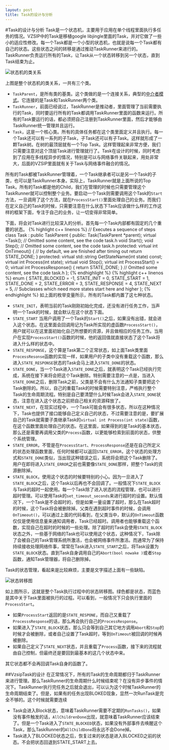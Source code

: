 ```yaml
---
layout: post
title: Task的设计与分析
---
```

#Task的设计与分析
Task是一个状态机，主要用于应用在单个线程里面执行多任务的情况。VZSIP中的Task是移植google libjingle里面的Task，并对它做了一些小的适应性修改。每一个Task都是一个小型的状态机，也就是说每一个Task都有自己的状态。这些状态之间的转移是通过推动TaskRunner来进行的。TaskRunner负责运行所有的Task，让Task从一个状态转移到另一个状态，直到Task结束为止。

![状态机的类关系](figure\\state_machine_class.png)

上图是整个状态机的类关系，一共有三个类。

* `TaskParent`，是所有类的基类。这个类做的是一个连接关系，典型的[中介者模式](http://blog.csdn.net/wuzhekai1985/article/details/6673603 "中介者模式")。它连接的是Task和TaskRunner两个类。
* `TaskRunner`，前面已经说过，TaskRunner是推动者，里面管理了当前需要执行的Task，同时要运行所有的Task都调用TaskRunner里面的函数来运行。所有的Task要运行的话，都必须把自己注册到TaskRunner里面，然后才能够由TaskRunner统一管理并且运行。
* `Task`，这是一个核心类。所有的具体任务都在这个类里面定义并且执行。每一个Task还可以有一系列的子Task，子Task还可以有子Task。这样就形成了一颗Task树。在树的最顶层就有一个Top Task。这样管理起来非常方便，我们只需要注意对这个顶层Task进行管理就行了。Task在设计的时候，同时考虑到了应用在多线程异步的情况，特别是可以与网络事件关联起来，用处非常大，后面的VZSIP里面就有关于Task与网络事件融合的情况。

所有的Task都被TaskRunner管理着，一个Task继承者可以是另一个Task的子类，也可以是TaskRunner本身。实际上，TaskRunner就是上面所说的Top Task。所有的Task都是他的Child，我们在管理的时候也只需要管理这个TaskRunner就可以控制整个业务。要启动一个Task则需要调用这个Task的`Start`方法，一旦调用了这个方法，就在`ProcessStart()`里面处理自己的业务。而我们在定义自己的Task的时候，只需要注意在什么状态下Task应该做什么样的工作这样的框架下面，专注于自己的业务，让一切变得非常简单。

下面，将会对Task进行比较深入的分析。首先每一个Task内部都有固定的几个重要的状态。
{% highlight c++ linenos %}
// Executes a sequence of steps
class Task : public TaskParent {
 public:
  Task(TaskParent *parent);
  virtual ~Task();
  // Omitted some content, see the code task.h
  void Start();
  void Step();
  // Omitted some content, see the code task.h 
protected:
  virtual int OnTimeout() {
    // by default, we are finished after timing out
    return STATE_DONE;
  }
 protected:
  virtual std::string GetStateName(int state) const;
  virtual int Process(int state);
  virtual void Stop();
  virtual int ProcessStart() = 0;
  virtual int ProcessResponse() { return STATE_DONE; }
  // Omitted some content, see the code task.h
};
{% endhighlight %}
{% highlight c++ linenos %}
  enum {
    STATE_BLOCKED = -1,
    STATE_INIT = 0,
    STATE_START = 1,
    STATE_DONE = 2,
    STATE_ERROR = 3,
    STATE_RESPONSE = 4,
    STATE_NEXT = 5,  // Subclasses which need more states start here and higher
  };
{% endhighlight %}
如上面的枚举变量所示，所有的Task都内置了这七种状态。
* `STATE_INIT`，表明当前的Task刚刚初始化完成，还没有进行任务工作，当声明一个Task的时候，就会默认在这个状态下面。
* `STATE_START` 当用户调用了一个Task的`Start()`之后，如果没有出错，就会进入这个状态。在这里面会回调用记为Task所实现的虚函数`ProcessStart()`，用户就可以在这里面初始化自己所想要的资源，并且做相应的任务工作。当用户在实现`ProcessStart()`函数的时候，他的返回值就直接状态了这个Task将进入什么样的状态中。
* `STATE_RESPONSE`，这个算是Task第二个正常状态，如上面Task类里面`ProcessResonse`函数的实现一样，如果用户的子类中没有重载这个函数，那么进入`STATE_RESPONSE`状态的Task会马上进入`STATE_DONE`的状态。
* `STATE_DONE`，当一个Task进入`STATE_DONE`之后，就表明这个Task已经执行完成，系统在接下来将会把这个Task删除。特别需要注意的一点是，当进入`STATE_DONE`之后，删除Task之前，父类是不会有什么方法通知子类要把这个Task删除的。所以，自己的重载Task的时候需要特别注意，严格执行整个Task的生命周期流程。特别是自己要清楚什么时候Task会进入`STATE_DONE`状态，注意在进入这个状态之前把自己相关的资源释放了。
* `STATE_NEXT`，在现实过程中，一个Task可能会有很多状态，所以在这种情况下，Task也提供了接口能够自己定义自己的状态，不过需要注意的是，要扩展自己的Task就需要子类继承Task的`virtual int Process(int state)`函数，在这个函数里面处理自己的状态。在这里面，如果得到的是Task的基本状态，那么还是需要再调用父类的`Process`函数，以更能够检索到前面的状态，供整个系统管理。
* `STATE_ERROR`，不管是在`ProcessStart`、`ProcessResponse`还是在自己所定义的状态处理函数里面，任何时候都可以返回`STATE_ERROR`，这个状态的处理方式和`STATE_DONE`类似，当出现这种错误之后，系统将会把这个Task删除了。用户在即将进入`STATE_ERROR`之前也需要像`STATE_DONE`那样，把整个Task的资源删除掉。
* `STATE_BLOCK`，使用这个状态的时候要特别的小心。因为一旦进入了`STATE_BLOCK`之后，这个Task以后再也不会回调了。一般情况下`STATE_BLOCK`与Task的超时一起使用。每一个Task除了进入状态的流程管理，也可以进行超时管理。可以使用Task的`set_timeout_seconds`来进行超时的设置。默认情况下，一个Task是不会超时的，但是如果一量设置了超时，那么在Task超时的时候，这个Task将会被删除掉。父类在遇到超时事件的时候，会调用`OnTimeout()`，可以通过上面的代码看到，在父类当中，默认的`OnTimeout`函数仅仅是使用信息量来通知调用者，Task已经超时。调用者也能够重载这个函数，实现自己在超时的时候的一些处理。除了超时的Task会使用`STATE_BLOCK`状态之外，一些基于网络的Task也可以使用这个状态，这种情况下，Task除了会被自己的Task管理系统所激活，也会被网络事件所激活。而通常为了保持持续接收处理网络件事，常常在Task进入`STATE_START`之后，将Task设置为`STATE_BLOCK`状态。直到Task自身调用自己的`Abort(bool nowake )`或者`Stop`函数，通知Task管理器，将自己删除掉。

Task的状态管理，看起来是比较麻烦，主要是文字描述上面有一些缺陷。

![状态转移图](figure\\TaskStateProcess.png)

如上图所示，这就是整个Task执行过程中的状态转移图。绿色都是状态，而蓝色是其中关于Task里面被执行的过程。可以看到，一般情况下只会执行里面的`ProcessStart`。
* 如果`ProcessStart`返回的是`STATE_RESPONE`，而自己又重载了`ProcesssResponse`的话，那么再会执行自己的`ProcessResponse`。
* 如果进入了`STATE_BLOCK`状态，那么只会等到自己其它地方调用`Abort`和`Stop`的时候才会被删除，或者自己设置了Task超时，等到`OnTimeout`被回调的时候再被删除。
* 如果自己定义了`STATE_NEXT`状态，并且重载了`Process`函数，接下来的流程就由自己控制，但最终还是要回到最基本的这几个状态中来。

其它状态都不会再回调Task自身的函数了。

##VzsipTask的设计
在正常情况下，所有的Task的生命周期都归于TaskRunner来进行管理。那么TaskRunner的生命周期什么时候结束呢？在没有异步事件的情况下。TaskRunner执行完任务之后就会退出，可以认为这个时候TaskRunner的生命周期结束了。但是，如果有的任务出现BLOKED现象，显然一次RunTask是完全不够的。这个时候就需要连续

- Task会进入Block状态，意味着TaskRunner需要不定期的`RunTasks()`，如果没有事件触发的话，`AllChildrenDone`出现，就意味着TaskRunner应该结束了。但是一个Task进入了`STATE_BLOCKED`状态，如果没有外部事件去唤醒这个Task，那么TaskRunner的`AllChildDone`将永远不会Done掉。
- Task进入了BLOCKED状态之后，恢复过来的状态是进入BLOCKED之前的状态。不会把状态回退到STATE_START上去。